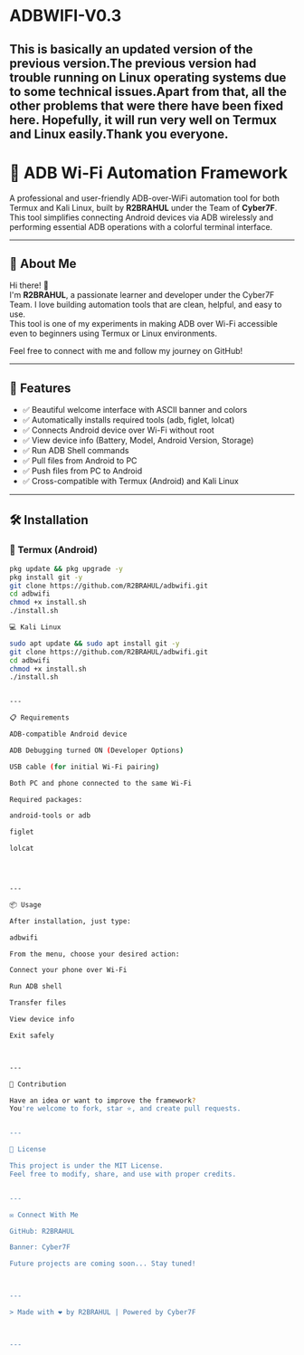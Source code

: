 # ADBWIFI-V0.3
This is basically an updated version of the previous version.The previous version had trouble running on Linux operating systems due to some technical issues.Apart from that, all the other problems that were there have been fixed here. Hopefully, it will run very well on Termux and Linux easily.Thank you everyone.
---

# 📱 ADB Wi-Fi Automation Framework

A professional and user-friendly ADB-over-WiFi automation tool for both Termux and Kali Linux, built by **R2BRAHUL** under the Team of **Cyber7F**. This tool simplifies connecting Android devices via ADB wirelessly and performing essential ADB operations with a colorful terminal interface.

---

## 🌟 About Me

Hi there! 👋  
I'm **R2BRAHUL**, a passionate learner and developer under the Cyber7F Team. I love building automation tools that are clean, helpful, and easy to use.  
This tool is one of my experiments in making ADB over Wi-Fi accessible even to beginners using Termux or Linux environments.

Feel free to connect with me and follow my journey on GitHub!

---

## 🚀 Features

- ✅ Beautiful welcome interface with ASCII banner and colors
- ✅ Automatically installs required tools (adb, figlet, lolcat)
- ✅ Connects Android device over Wi-Fi without root
- ✅ View device info (Battery, Model, Android Version, Storage)
- ✅ Run ADB Shell commands
- ✅ Pull files from Android to PC
- ✅ Push files from PC to Android
- ✅ Cross-compatible with Termux (Android) and Kali Linux

---

## 🛠️ Installation

### 📲 Termux (Android)

```bash
pkg update && pkg upgrade -y
pkg install git -y
git clone https://github.com/R2BRAHUL/adbwifi.git
cd adbwifi
chmod +x install.sh
./install.sh

💻 Kali Linux

sudo apt update && sudo apt install git -y
git clone https://github.com/R2BRAHUL/adbwifi.git
cd adbwifi
chmod +x install.sh
./install.sh


---

📋 Requirements

ADB-compatible Android device

ADB Debugging turned ON (Developer Options)

USB cable (for initial Wi-Fi pairing)

Both PC and phone connected to the same Wi-Fi

Required packages:

android-tools or adb

figlet

lolcat




---

📦 Usage

After installation, just type:

adbwifi

From the menu, choose your desired action:

Connect your phone over Wi-Fi

Run ADB shell

Transfer files

View device info

Exit safely



---

🤝 Contribution

Have an idea or want to improve the framework?
You're welcome to fork, star ⭐, and create pull requests.


---

📝 License

This project is under the MIT License.
Feel free to modify, share, and use with proper credits.


---

✉️ Connect With Me

GitHub: R2BRAHUL

Banner: Cyber7F

Future projects are coming soon... Stay tuned!



---

> Made with ❤️ by R2BRAHUL | Powered by Cyber7F



---
